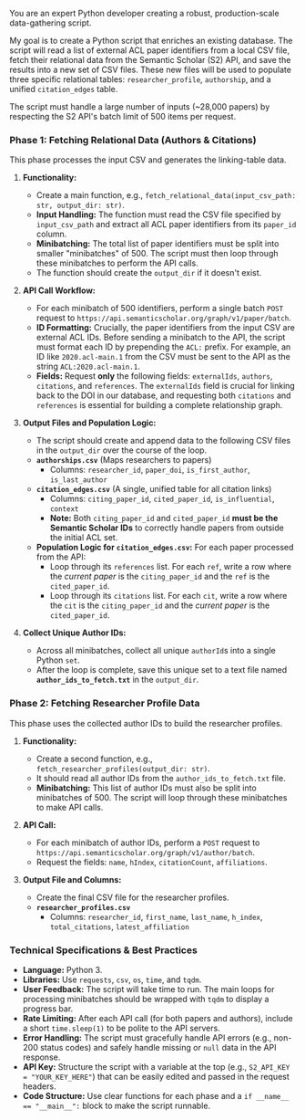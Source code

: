 You are an expert Python developer creating a robust, production-scale data-gathering script.

My goal is to create a Python script that enriches an existing database. The script will read a list of external ACL paper identifiers from a local CSV file, fetch their relational data from the Semantic Scholar (S2) API, and save the results into a new set of CSV files. These new files will be used to populate three specific relational tables: `researcher_profile`, `authorship`, and a unified `citation_edges` table.

The script must handle a large number of inputs (~28,000 papers) by respecting the S2 API's batch limit of 500 items per request.

### Phase 1: Fetching Relational Data (Authors & Citations)

This phase processes the input CSV and generates the linking-table data.

1.  **Functionality:**
    * Create a main function, e.g., `fetch_relational_data(input_csv_path: str, output_dir: str)`.
    * **Input Handling:** The function must read the CSV file specified by `input_csv_path` and extract all ACL paper identifiers from its `paper_id` column.
    * **Minibatching:** The total list of paper identifiers must be split into smaller "minibatches" of 500. The script must then loop through these minibatches to perform the API calls.
    * The function should create the `output_dir` if it doesn't exist.

2.  **API Call Workflow:**
    * For each minibatch of 500 identifiers, perform a single batch `POST` request to `https://api.semanticscholar.org/graph/v1/paper/batch`.
    * **ID Formatting:** Crucially, the paper identifiers from the input CSV are external ACL IDs. Before sending a minibatch to the API, the script must format each ID by prepending the `ACL:` prefix. For example, an ID like `2020.acl-main.1` from the CSV must be sent to the API as the string `ACL:2020.acl-main.1`.
    * **Fields:** Request **only** the following fields: `externalIds`, `authors`, `citations`, and `references`. The `externalIds` field is crucial for linking back to the DOI in our database, and requesting both `citations` and `references` is essential for building a complete relationship graph.

3.  **Output Files and Population Logic:**
    * The script should create and append data to the following CSV files in the `output_dir` over the course of the loop.
    * **`authorships.csv`** (Maps researchers to papers)
        * Columns: `researcher_id`, `paper_doi`, `is_first_author`, `is_last_author`
    * **`citation_edges.csv`** (A single, unified table for all citation links)
        * Columns: `citing_paper_id`, `cited_paper_id`, `is_influential`, `context`
        * **Note:** Both `citing_paper_id` and `cited_paper_id` **must be the Semantic Scholar IDs** to correctly handle papers from outside the initial ACL set.
    * **Population Logic for `citation_edges.csv`:** For each paper processed from the API:
        * Loop through its `references` list. For each `ref`, write a row where the *current paper* is the `citing_paper_id` and the `ref` is the `cited_paper_id`.
        * Loop through its `citations` list. For each `cit`, write a row where the `cit` is the `citing_paper_id` and the *current paper* is the `cited_paper_id`.

4.  **Collect Unique Author IDs:**
    * Across all minibatches, collect all unique `authorId`s into a single Python `set`.
    * After the loop is complete, save this unique set to a text file named **`author_ids_to_fetch.txt`** in the `output_dir`.

### Phase 2: Fetching Researcher Profile Data

This phase uses the collected author IDs to build the researcher profiles.

1.  **Functionality:**
    * Create a second function, e.g., `fetch_researcher_profiles(output_dir: str)`.
    * It should read all author IDs from the `author_ids_to_fetch.txt` file.
    * **Minibatching:** This list of author IDs must also be split into minibatches of 500. The script will loop through these minibatches to make API calls.

2.  **API Call:**
    * For each minibatch of author IDs, perform a `POST` request to `https://api.semanticscholar.org/graph/v1/author/batch`.
    * Request the fields: `name`, `hIndex`, `citationCount`, `affiliations`.

3.  **Output File and Columns:**
    * Create the final CSV file for the researcher profiles.
    * **`researcher_profiles.csv`**
        * Columns: `researcher_id`, `first_name`, `last_name`, `h_index`, `total_citations`, `latest_affiliation`

### Technical Specifications & Best Practices

* **Language:** Python 3.
* **Libraries:** Use `requests`, `csv`, `os`, `time`, and `tqdm`.
* **User Feedback:** The script will take time to run. The main loops for processing minibatches should be wrapped with `tqdm` to display a progress bar.
* **Rate Limiting:** After each API call (for both papers and authors), include a short `time.sleep(1)` to be polite to the API servers.
* **Error Handling:** The script must gracefully handle API errors (e.g., non-200 status codes) and safely handle missing or `null` data in the API response.
* **API Key:** Structure the script with a variable at the top (e.g., `S2_API_KEY = "YOUR_KEY_HERE"`) that can be easily edited and passed in the request headers.
* **Code Structure:** Use clear functions for each phase and a `if __name__ == "__main__":` block to make the script runnable.